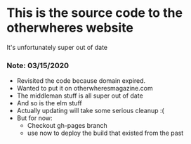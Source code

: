 # This is the source code to the otherwheres website

It's unfortunately super out of date

### Note: 03/15/2020

- Revisited the code because domain expired.
- Wanted to put it on otherwheresmagazine.com
- The middleman stuff is all super out of date
- And so is the elm stuff
- Actually updating will take some serious cleanup :( 
- But for now:
  - Checkout gh-pages branch
  - use now to deploy the build that existed from the past


